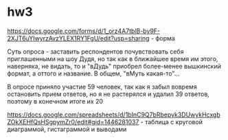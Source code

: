 # hw3

https://docs.google.com/forms/d/1_orz4A7tblB-by9F-2XJT6uYIwyrzAvzYLEX1RY1FgU/edit?usp=sharing - форма

Суть опроса - заставить респондентов почувствовать себя приглашенными на шоу Дудя, но так как в ближайшее время им этого, наверняка, не видать, то и "вДудь" приобрел более-менее вышкинский формат, а оттого и название. В общем, "вМуть какая-то"...

В опросе приняло участие 59 человек, так как я забыл вовремя остановить прием ответов, но я не растерялся и удалил 39 ответов, поэтому в конечном итоге их 20

https://docs.google.com/spreadsheets/d/1bInC9Q7bRbepyk3DUwykHcxgbZOkXEHfQsHSgpymZr0/edit#gid=1446281037 - таблица с круговой диаграммой, гистаграммой и выводами

